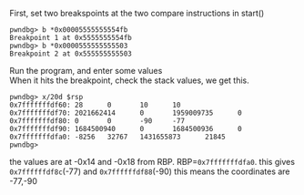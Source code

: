First, set two breakspoints at the two compare instructions in start()
```
pwndbg> b *0x00005555555554fb
Breakpoint 1 at 0x5555555554fb
pwndbg> b *0x0000555555555503
Breakpoint 2 at 0x555555555503
```
Run the program, and enter some values <br>
When it hits the breakpoint, check the stack values, we get this.
```
pwndbg> x/20d $rsp
0x7fffffffdf60: 28      0       10      10
0x7fffffffdf70: 2021662414      0       1959009735      0
0x7fffffffdf80: 0       0       -90     -77
0x7fffffffdf90: 1684500940      0       1684500936      0
0x7fffffffdfa0: -8256   32767   1431655873      21845
pwndbg>
```
the values are at -0x14 and -0x18 from RBP. RBP=`0x7fffffffdfa0`. this gives `0x7ffffffdf8c`(-77) and `0x7ffffffdf88`(-90)
this means the coordinates are -77,-90
